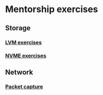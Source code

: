 # Mentorship exercises

## Storage

### [LVM exercises](https://github.com/jonathanbrenes/mentorship/blob/main/storage.md#storage--lvm)
### [NVME exercises](https://github.com/jonathanbrenes/mentorship/blob/main/storage.md#storage--nvme)

## Network

### [Packet capture](https://github.com/jonathanbrenes/mentorship/blob/main/network.md#packet-capture)
